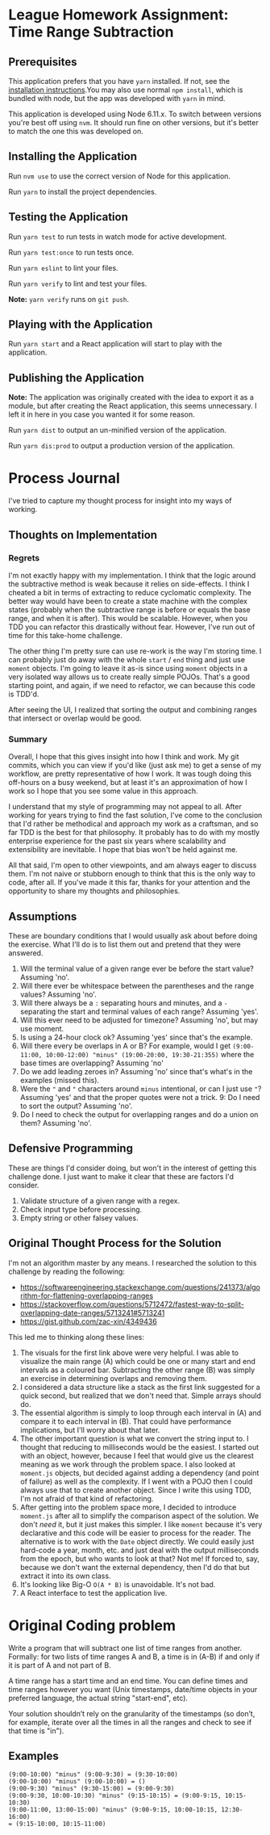 # League Homework Assignment: Time Range Subtraction

## Prerequisites
This application prefers that you have `yarn` installed. If not, see the [installation instructions](https://yarnpkg.com/en/docs/install).You may also use normal `npm install`, which is bundled with node, but the app was developed with `yarn` in mind.

This application is developed using Node 6.11.x. To switch between versions you're best off using `nvm`. It should run fine on other versions, but it's better to match the one this was developed on.

## Installing the Application
Run `nvm use` to use the correct version of Node for this application.

Run `yarn` to install the project dependencies.

## Testing the Application
Run `yarn test` to run tests in watch mode for active development.

Run `yarn test:once` to run tests once.

Run `yarn eslint` to lint your files.

Run `yarn verify` to lint and test your files.

**Note:** `yarn verify` runs on `git push`.

## Playing with the Application
Run `yarn start` and a React application will start to play with the application. 

## Publishing the Application
**Note:** The application was originally created with the idea to export it as a module, but after creating the React application, this seems unnecessary. I left it in here in you case you wanted it for some reason.

Run `yarn dist` to output an un-minified version of the application.

Run `yarn dis:prod` to output a production version of the application.

# Process Journal
I've tried to capture my thought process for insight into my ways of working.

## Thoughts on Implementation
### Regrets
I'm not exactly happy with my implementation. I think that the logic around the subtractive method is weak because it relies on side-effects. I think I cheated a bit in terms of extracting to reduce cyclomatic complexity. The better way would have been to create a state machine with the complex states (probably when the subtractive range is before or equals the base range, and when it is after). This would be scalable. However, when you TDD you can refactor this drastically without fear. However, I've run out of time for this take-home challenge.

The other thing I'm pretty sure can use re-work is the way I'm storing time. I can probably just do away with the whole `start` / `end` thing and just use `moment` objects. I'm going to leave it as-is since using `moment` objects in a very isolated way allows us to create really simple POJOs. That's a good starting point, and again, if we need to refactor, we can because this code is TDD'd.

After seeing the UI, I realized that sorting the output and combining ranges that intersect or overlap would be good.

### Summary
Overall, I hope that this gives insight into how I think and work. My git commits, which you can view if you'd like (just ask me) to get a sense of my workflow, are pretty representative of how I work. It was tough doing this off-hours on a busy weekend, but at least it's an approximation of how I work so I hope that you see some value in this approach. 

I understand that my style of programming may not appeal to all. After working for years trying to find the fast solution, I've come to the conclusion that I'd rather be methodical and approach my work as a craftsman, and so far TDD is the best for that philosophy. It probably has to do with my mostly enterprise experience for the past six years where scalability and extensibility are inevitable. I hope that bias won't be held against me. 

All that said, I'm open to other viewpoints, and am always eager to discuss them. I'm not naive or stubborn enough to think that this is the only way to code, after all. If you've made it this far, thanks for your attention and the opportunity to share my thoughts and philosophies. 

## Assumptions
These are boundary conditions that I would usually ask about before doing the exercise. What I'll do is to list them out and pretend that they were answered.
1. Will the terminal value of a given range ever be before the start value? Assuming 'no'.
2. Will there ever be whitespace between the parentheses and the range values? Assuming 'no'.
3. Will there always be a `:` separating hours and minutes, and a `-` separating the start and terminal values of each range? Assuming 'yes'.
4. Will this ever need to be adjusted for timezone? Assuming 'no', but may use moment.
5. Is using a 24-hour clock ok? Assuming 'yes' since that's the example.
6. Will there every be overlaps in A or B? For example, would I get `(9:00-11:00, 10:00-12:00) "minus" (19:00-20:00, 19:30-21:355)` where the base times are overlapping? Assuming 'no' 
7. Do we add leading zeroes in? Assuming 'no' since that's what's in the examples (missed this).
8. Were the `"` and `"` characters around `minus` intentional, or can I just use `"`? Assuming 'yes' and that the proper quotes were not a trick.
9: Do I need to sort the output? Assuming 'no'.
10. Do I need to check the output for overlapping ranges and do a union on them? Assuming 'no'.

## Defensive Programming
These are things I'd consider doing, but won't in the interest of getting this challenge done. I just want to make it clear that these are factors I'd consider.
1. Validate structure of a given range with a regex.
2. Check input type before processing.
3. Empty string or other falsey values.

## Original Thought Process for the Solution
I'm not an algorithm master by any means. I researched the solution to this challenge by reading the following:
- https://softwareengineering.stackexchange.com/questions/241373/algorithm-for-flattening-overlapping-ranges
- https://stackoverflow.com/questions/5712472/fastest-way-to-split-overlapping-date-ranges/5713241#5713241
- https://gist.github.com/zac-xin/4349436

This led me to thinking along these lines:
1. The visuals for the first link above were very helpful. I was able to visualize the main range (A) which could be one or many start and end intervals as a coloured bar. Subtracting the other range (B) was simply an exercise in determining overlaps and removing them.
2. I considered a data structure like a stack as the first link suggested for a quick second, but realized that we don't need that. Simple arrays should do. 
3. The essential algorithm is simply to loop through each interval in (A) and compare it to each interval in (B). That could have performance implications, but I'll worry about that later.
4. The other important question is what we convert the string input to. I thought that reducing to milliseconds would be the easiest. I started out with an object, however, because I feel that would give us the clearest meaning as we work through the problem space. I also looked at `moment.js` objects, but decided against adding a dependency (and point of failure) as well as the complexity. If I went with a POJO then I could always use that to create another object. Since I write this using TDD, I'm not afraid of that kind of refactoring.
5. After getting into the problem space more, I decided to introduce `moment.js` after all to simplify the comparison aspect of the solution. We don't _need_ it, but it just makes this simpler. I like `moment` because it's very declarative and this code will be easier to process for the reader. The alternative is to work with the `Date` object directly. We could easily just hard-code a year, month, etc. and just deal with the output milliseconds from the epoch, but who wants to look at that? Not me! If forced to, say, because we don't want the external dependency, then I'd do that but extract it into its own class.
6. It's looking like Big-O `O(A * B)` is unavoidable. It's not bad.
7. A React interface to test the application live.

# Original Coding problem
Write a program that will subtract one list of time ranges from another. Formally: for two
lists of time ranges A and B, a time is in (A-B) if and only if it is part of A and not part of
B.

A time range has a start time and an end time. You can define times and time ranges
however you want (Unix timestamps, date/time objects in your preferred language, the
actual string "start-end", etc).

Your solution shouldn’t rely on the granularity of the timestamps (so don’t, for example,
iterate over all the times in all the ranges and check to see if that time is "in").

## Examples
```
(9:00-10:00) "minus" (9:00-9:30) = (9:30-10:00)
(9:00-10:00) "minus" (9:00-10:00) = ()
(9:00-9:30) "minus" (9:30-15:00) = (9:00-9:30)
(9:00-9:30, 10:00-10:30) "minus" (9:15-10:15) = (9:00-9:15, 10:15-10:30)
(9:00-11:00, 13:00-15:00) "minus" (9:00-9:15, 10:00-10:15, 12:30-16:00)
= (9:15-10:00, 10:15-11:00)
```

